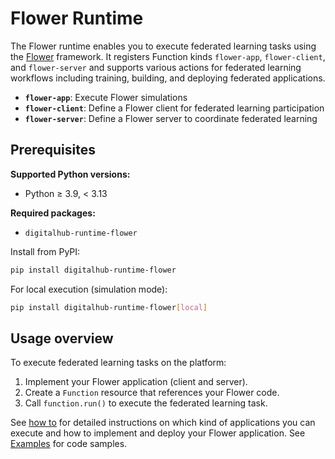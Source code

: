 # Flower Runtime

The Flower runtime enables you to execute federated learning tasks using the [Flower](https://flower.dev/) framework. It registers Function kinds `flower-app`, `flower-client`, and `flower-server` and supports various actions for federated learning workflows including training, building, and deploying federated applications.

- **`flower-app`**: Execute Flower simulations
- **`flower-client`**: Define a Flower client for federated learning participation
- **`flower-server`**: Define a Flower server to coordinate federated learning

## Prerequisites

**Supported Python versions:**

- Python ≥ 3.9, < 3.13

**Required packages:**

- `digitalhub-runtime-flower`

Install from PyPI:

```bash
pip install digitalhub-runtime-flower
```

For local execution (simulation mode):

```bash
pip install digitalhub-runtime-flower[local]
```

## Usage overview

To execute federated learning tasks on the platform:

1. Implement your Flower application (client and server).
2. Create a `Function` resource that references your Flower code.
3. Call `function.run()` to execute the federated learning task.

See [how to](how-to.md) for detailed instructions on which kind of applications you can execute and how to implement and deploy your Flower application.
See [Examples](examples.md) for code samples.
